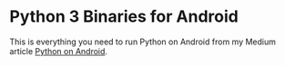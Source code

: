 # Python 3 Binaries for Android
This is everything you need to run Python on Android from my Medium article <a href="https://medium.com/swlh/python-on-android-root-4aa56f22070a">Python on Android</a>.
